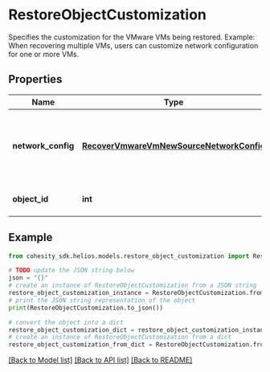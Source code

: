 # RestoreObjectCustomization

Specifies the customization for the VMware VMs being restored. Example: When recovering multiple VMs, users can customize network configuration for one or more VMs.

## Properties

Name | Type | Description | Notes
------------ | ------------- | ------------- | -------------
**network_config** | [**RecoverVmwareVmNewSourceNetworkConfig**](RecoverVmwareVmNewSourceNetworkConfig.md) | Specifies the customized network configuration for the VM being recovered. | [optional] 
**object_id** | **int** | Specifies the object id of the VM. | [optional] 

## Example

```python
from cohesity_sdk.helios.models.restore_object_customization import RestoreObjectCustomization

# TODO update the JSON string below
json = "{}"
# create an instance of RestoreObjectCustomization from a JSON string
restore_object_customization_instance = RestoreObjectCustomization.from_json(json)
# print the JSON string representation of the object
print(RestoreObjectCustomization.to_json())

# convert the object into a dict
restore_object_customization_dict = restore_object_customization_instance.to_dict()
# create an instance of RestoreObjectCustomization from a dict
restore_object_customization_from_dict = RestoreObjectCustomization.from_dict(restore_object_customization_dict)
```
[[Back to Model list]](../README.md#documentation-for-models) [[Back to API list]](../README.md#documentation-for-api-endpoints) [[Back to README]](../README.md)


